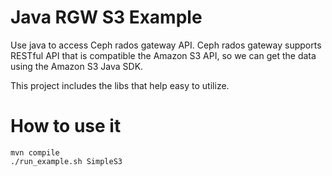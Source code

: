 # Java RGW S3 Example
Use java to access Ceph rados gateway API. Ceph rados gateway supports RESTful API that is compatible the Amazon S3 API, so we can get the data using the Amazon S3 Java SDK.

This project includes the libs that help easy to utilize.

# How to use it
```
mvn compile
./run_example.sh SimpleS3
```


